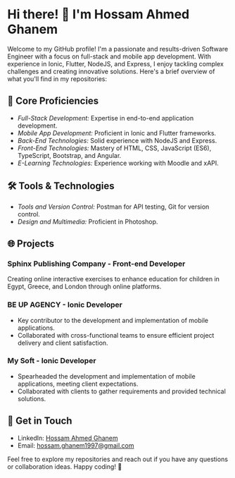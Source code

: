 # Hi there! 👋 I'm Hossam Ahmed Ghanem

Welcome to my GitHub profile! I'm a passionate and results-driven Software Engineer with a focus on full-stack and mobile app development. With experience in Ionic, Flutter, NodeJS, and Express, I enjoy tackling complex challenges and creating innovative solutions. Here's a brief overview of what you'll find in my repositories:

## 🚀 Core Proficiencies

- *Full-Stack Development:* Expertise in end-to-end application development.
- *Mobile App Development:* Proficient in Ionic and Flutter frameworks.
- *Back-End Technologies:* Solid experience with NodeJS and Express.
- *Front-End Technologies:* Mastery of HTML, CSS, JavaScript (ES6), TypeScript, Bootstrap, and Angular.
- *E-Learning Technologies:* Experience working with Moodle and xAPI.

## 🛠️ Tools & Technologies

- *Tools and Version Control:* Postman for API testing, Git for version control.
- *Design and Multimedia:* Proficient in Photoshop.

## 🌐 Projects

### Sphinx Publishing Company - Front-end Developer
Creating online interactive exercises to enhance education for children in Egypt, Greece, and London through online platforms.

### BE UP AGENCY - Ionic Developer
- Key contributor to the development and implementation of mobile applications.
- Collaborated with cross-functional teams to ensure efficient project delivery and client satisfaction.

### My Soft - Ionic Developer
- Spearheaded the development and implementation of mobile applications, meeting client expectations.
- Collaborated with clients to gather requirements and provided technical solutions.

## 💬 Get in Touch

- LinkedIn: [Hossam Ahmed Ghanem](https://www.linkedin.com/in/hossam-ghanem-aaaa0b16a/)
- Email: hossam.ghanem1997@gmail.com

Feel free to explore my repositories and reach out if you have any questions or collaboration ideas. Happy coding! 🚀
